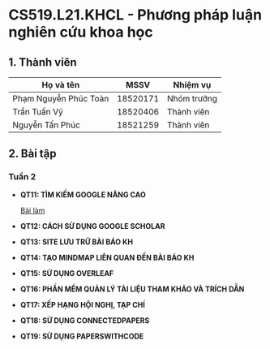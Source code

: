 # **CS519.L21.KHCL - Phương pháp luận nghiên cứu khoa học**
  
  
## 1. Thành viên

|       **Họ và tên**       |  **MSSV**  |  **Nhiệm vụ**   |
|---------------------------|------------|-----------------|
|   Phạm Nguyễn Phúc Toàn   |  18520171  |   Nhóm trưởng   |
|        Trần Tuấn Vỹ       |  18520406  |   Thành viên    |
|      Nguyễn Tấn Phúc      |  18521259  |   Thành viên    |

## 2. Bài tập

### **Tuần 2**

- **QT11: TÌM KIẾM GOOGLE NÂNG CAO**

  [Bài làm](Week2/QT11.md)

- **QT12: CÁCH SỬ DỤNG GOOGLE SCHOLAR**

- **QT13: SITE LƯU TRỮ BÀI BÁO KH**

- **QT14: TẠO MINDMAP LIÊN QUAN ĐẾN BÀI BÁO KH**

- **QT15: SỬ DỤNG OVERLEAF**

- **QT16: PHẦN MỀM QUẢN LÝ TÀI LIỆU THAM KHẢO VÀ TRÍCH DẪN**

- **QT17: XẾP HẠNG HỘI NGHỊ, TẠP CHÍ**

- **QT18: SỬ DỤNG CONNECTEDPAPERS**

- **QT19: SỬ DỤNG PAPERSWITHCODE**
